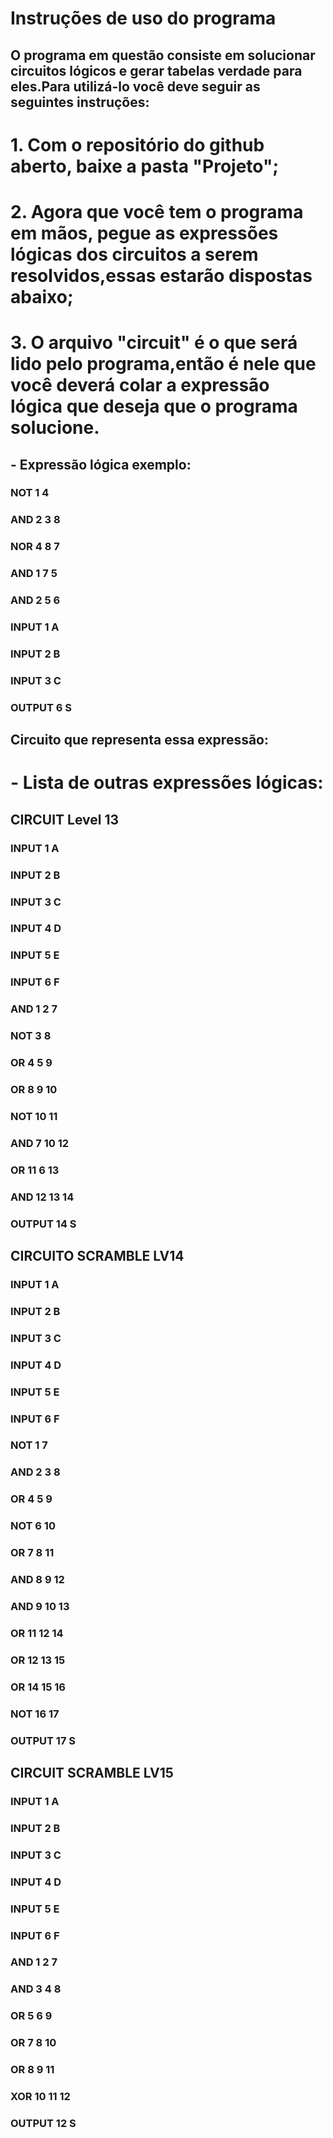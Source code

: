 # **Instruções de uso do programa**
## O programa em questão consiste em solucionar circuitos lógicos e gerar tabelas verdade para eles.Para utilizá-lo você deve seguir as seguintes instruções: 

# 1. Com o repositório do github aberto, baixe a pasta "Projeto";
# 2. Agora que você tem o programa em mãos, pegue as expressões lógicas dos circuitos a serem resolvidos,essas estarão dispostas abaixo;
# 3. O arquivo "circuit" é o que será lido pelo programa,então é nele que você deverá colar a expressão lógica que deseja que o programa solucione.

## - Expressão lógica exemplo:
### NOT 1 4
### AND 2 3 8
### NOR 4 8 7
### AND 1 7 5
### AND 2 5 6
### INPUT 1 A
### INPUT 2 B
### INPUT 3 C
### OUTPUT 6 S

## Circuito que representa essa expressão:


# - Lista de outras expressões lógicas:

## CIRCUIT Level 13
### INPUT 1 A
### INPUT 2 B
### INPUT 3 C
### INPUT 4 D
### INPUT 5 E
### INPUT 6 F
### AND 1 2 7
### NOT 3 8
### OR 4 5 9
### OR 8 9 10
### NOT 10 11
### AND 7 10 12
### OR 11 6 13
### AND 12 13 14
### OUTPUT 14 S



## CIRCUITO SCRAMBLE LV14
### INPUT 1 A
### INPUT 2 B
### INPUT 3 C
### INPUT 4 D
### INPUT 5 E
### INPUT 6 F
### NOT 1 7
### AND 2 3 8
### OR 4 5 9
### NOT 6 10
### OR 7 8 11
### AND 8 9 12
### AND 9 10 13
### OR 11 12 14
### OR 12 13 15
### OR 14 15 16
### NOT 16 17
### OUTPUT 17 S


## CIRCUIT SCRAMBLE LV15
### INPUT 1 A
### INPUT 2 B
### INPUT 3 C
### INPUT 4 D
### INPUT 5 E
### INPUT 6 F
### AND 1 2 7
### AND 3 4 8
### OR 5 6 9
### OR 7 8 10
### OR 8 9 11
### XOR 10 11 12
### OUTPUT 12 S

